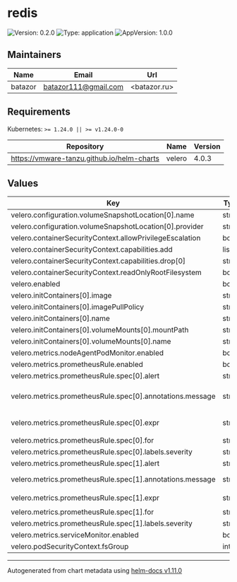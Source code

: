 # redis

![Version: 0.2.0](https://img.shields.io/badge/Version-0.2.0-informational?style=flat-square) ![Type: application](https://img.shields.io/badge/Type-application-informational?style=flat-square) ![AppVersion: 1.0.0](https://img.shields.io/badge/AppVersion-1.0.0-informational?style=flat-square)

## Maintainers

| Name | Email | Url |
| ---- | ------ | --- |
| batazor | <batazor111@gmail.com> | <batazor.ru> |

## Requirements

Kubernetes: `>= 1.24.0 || >= v1.24.0-0`

| Repository | Name | Version |
|------------|------|---------|
| https://vmware-tanzu.github.io/helm-charts | velero | 4.0.3 |

## Values

| Key | Type | Default | Description |
|-----|------|---------|-------------|
| velero.configuration.volumeSnapshotLocation[0].name | string | `"default"` |  |
| velero.configuration.volumeSnapshotLocation[0].provider | string | `"aws"` |  |
| velero.containerSecurityContext.allowPrivilegeEscalation | bool | `false` |  |
| velero.containerSecurityContext.capabilities.add | list | `[]` |  |
| velero.containerSecurityContext.capabilities.drop[0] | string | `"ALL"` |  |
| velero.containerSecurityContext.readOnlyRootFilesystem | bool | `true` |  |
| velero.enabled | bool | `true` |  |
| velero.initContainers[0].image | string | `"velero/velero-plugin-for-csi:v0.5.0"` |  |
| velero.initContainers[0].imagePullPolicy | string | `"IfNotPresent"` |  |
| velero.initContainers[0].name | string | `"velero-plugin-for-csi"` |  |
| velero.initContainers[0].volumeMounts[0].mountPath | string | `"/target"` |  |
| velero.initContainers[0].volumeMounts[0].name | string | `"plugins"` |  |
| velero.metrics.nodeAgentPodMonitor.enabled | bool | `true` |  |
| velero.metrics.prometheusRule.enabled | bool | `true` |  |
| velero.metrics.prometheusRule.spec[0].alert | string | `"VeleroBackupPartialFailures"` |  |
| velero.metrics.prometheusRule.spec[0].annotations.message | string | `"Velero backup {{ $labels.schedule }} has {{ $value | humanizePercentage }} partialy failed backups."` |  |
| velero.metrics.prometheusRule.spec[0].expr | string | `"velero_backup_partial_failure_total{schedule!=\"\"} / velero_backup_attempt_total{schedule!=\"\"} > 0.25"` |  |
| velero.metrics.prometheusRule.spec[0].for | string | `"15m"` |  |
| velero.metrics.prometheusRule.spec[0].labels.severity | string | `"warning"` |  |
| velero.metrics.prometheusRule.spec[1].alert | string | `"VeleroBackupFailures"` |  |
| velero.metrics.prometheusRule.spec[1].annotations.message | string | `"Velero backup {{ $labels.schedule }} has {{ $value | humanizePercentage }} failed backups."` |  |
| velero.metrics.prometheusRule.spec[1].expr | string | `"velero_backup_failure_total{schedule!=\"\"} / velero_backup_attempt_total{schedule!=\"\"} > 0.25"` |  |
| velero.metrics.prometheusRule.spec[1].for | string | `"15m"` |  |
| velero.metrics.prometheusRule.spec[1].labels.severity | string | `"warning"` |  |
| velero.metrics.serviceMonitor.enabled | bool | `true` |  |
| velero.podSecurityContext.fsGroup | int | `1337` |  |

----------------------------------------------
Autogenerated from chart metadata using [helm-docs v1.11.0](https://github.com/norwoodj/helm-docs/releases/v1.11.0)
